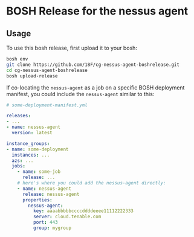 # BOSH Release for the nessus agent

## Usage

To use this bosh release, first upload it to your bosh:

```sh
bosh env
git clone https://github.com/18F/cg-nessus-agent-boshrelease.git
cd cg-nessus-agent-boshrelease
bosh upload-release
```

If co-locating the `nessus-agent` as a job on a specific BOSH deployment manifest, you could include the `nessus-agent` similar to this:

```yml
# some-deployment-manifest.yml

releases:
- ...
- name: nessus-agent
  version: latest

instance_groups:
- name: some-deployment
  instances: ...
  azs: ...
  jobs:
    - name: some-job
      release: ...
    # here's where you could add the nessus-agent directly:
    - name: nessus-agent
      release: nessus-agent
      properties:
        nessus-agent:
          key: aaaabbbbbccccddddeeee11112222333
          server: cloud.tenable.com
          port: 443
          group: mygroup
```

